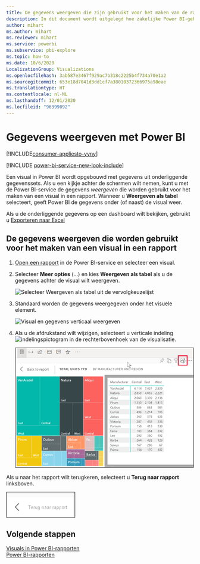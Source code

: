 ```yaml
---
title: De gegevens weergeven die zijn gebruikt voor het maken van de rapportvisual
description: In dit document wordt uitgelegd hoe zakelijke Power BI-gebruikers de gegevens kunnen zien die zijn gebruikt om een rapportvisual te maken.
author: mihart
ms.author: mihart
ms.reviewer: mihart
ms.service: powerbi
ms.subservice: pbi-explore
ms.topic: how-to
ms.date: 10/6/2020
LocalizationGroup: Visualizations
ms.openlocfilehash: 3ab587e3467f929ac7b318c2225b4f734a70e1a2
ms.sourcegitcommit: 653e18d7041d3dd1cf7a38010372366975a98eae
ms.translationtype: HT
ms.contentlocale: nl-NL
ms.lasthandoff: 12/01/2020
ms.locfileid: "96399092"
---
```

# <a name="show-data-with-power-bi-reports"></a>Gegevens weergeven met Power BI

[!INCLUDE[consumer-appliesto-yyny](../includes/consumer-appliesto-yyny.md)]

[!INCLUDE [power-bi-service-new-look-include](../includes/power-bi-service-new-look-include.md)]

Een visual in Power BI wordt opgebouwd met gegevens uit onderliggende gegevenssets. Als u een kijkje achter de schermen wilt nemen, kunt u met de Power BI-service de gegevens *weergeven* die worden gebruikt voor het maken van een visual in een rapport. Wanneer u **Weergeven als tabel** selecteert, geeft Power BI de gegevens onder (of naast) de visual weer.

Als u de onderliggende gegevens op een dashboard wilt bekijken, gebruikt u [Exporteren naar Excel](end-user-export.md)

## <a name="show-the-data-being-used-to-create-a-report-visual"></a>De gegevens weergeven die worden gebruikt voor het maken van een visual in een rapport
1. [Open een rapport](end-user-report-open.md) in de Power BI-service en selecteer een visual.  
2. Selecteer **Meer opties** (...) en kies **Weergeven als tabel** als u de gegevens achter de visual wilt weergeven.
   
   ![Selecteer Weergeven als tabel uit de vervolgkeuzelijst](./media/end-user-show-data/power-bi-show-data-vertical.png)
3. Standaard worden de gegevens weergegeven onder het visuele element.
   
   ![Visual en gegevens verticaal weergeven](./media/end-user-show-data/power-bi-show-data-table.png)

4. Als u de afdrukstand wilt wijzigen, selecteert u verticale indeling ![indelingspictogram](media/end-user-show-data/power-bi-vertical-icon-new.png) in de rechterbovenhoek van de visualisatie.
   
   ![Visual en gegevens horizontaal weergeven](./media/end-user-show-data/power-bi-show-horizontal.png)

Als u naar het rapport wilt terugkeren, selecteert u **Terug naar rapport** linksboven. 

   ![Schermopname van de koppeling voor Terug naar rapport.](./media/end-user-show-data/power-bi-back.png)

## <a name="next-steps"></a>Volgende stappen
[Visuals in Power BI-rapporten](../visuals/power-bi-report-visualizations.md)    
[Power BI-rapporten](end-user-reports.md)    
